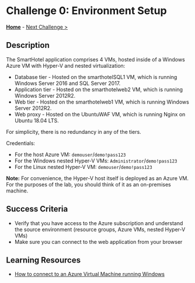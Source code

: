 # Challenge 0: Environment Setup

**[Home](../README.md)** - [Next Challenge >](./01-design.md)

## Description

The SmartHotel application comprises 4 VMs, hosted inside of a Windows Azure VM with Hyper-V and nested virtualization:

- Database tier - Hosted on the smarthotelSQL1 VM, which is running Windows Server 2016 and SQL Server 2017.
- Application tier - Hosted on the smarthotelweb2 VM, which is running Windows Server 2012R2.
- Web tier - Hosted on the smarthotelweb1 VM, which is running Windows Server 2012R2.
- Web proxy - Hosted on the UbuntuWAF VM, which is running Nginx on Ubuntu 18.04 LTS.

For simplicity, there is no redundancy in any of the tiers.

Credentials:

- For the host Azure VM: `demouser`/`demo!pass123`
- For the Windows nested Hyper-V VMs: `Administrator`/`demo!pass123`
- For the Linux nested Hyper-V VM: `demouser`/`demo!pass123`

**Note:** For convenience, the Hyper-V host itself is deployed as an Azure VM. For the purposes of the lab, you should think of it as an on-premises machine.

## Success Criteria

- Verify that you have access to the Azure subscription and understand the source environment (resource groups, Azure VMs, nested Hyper-V VMs)
- Make sure you can connect to the web application from your browser

## Learning Resources

- [How to connect to an Azure Virtual Machine running Windows](https://docs.microsoft.com/azure/virtual-machines/windows/connect-logon)
